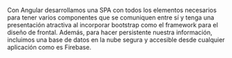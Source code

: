 Con Angular desarrollamos una SPA con todos los elementos necesarios para tener varios componentes que se comuniquen entre sí y tenga una presentación atractiva al incorporar bootstrap como el framework para el diseño de frontal. Además, para hacer persistente 
nuestra información, incluimos una base de datos en la nube segura y accesible desde cualquier aplicación como es Firebase.

